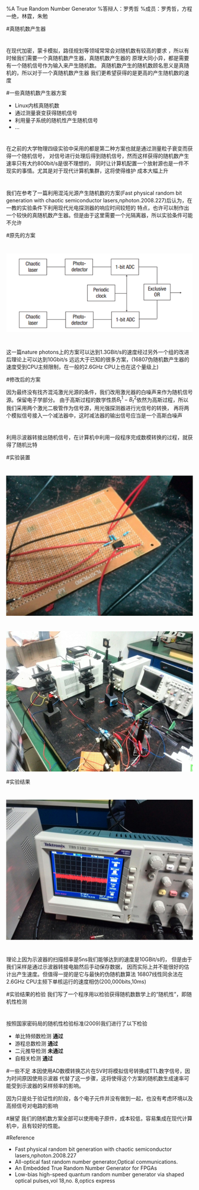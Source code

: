 %A True Random Number Generator
%答辩人：罗秀哲
%成员：罗秀哲，方程一绝，林霆，朱勉

#真随机数产生器

#
在现代加密，蒙卡模拟，路径规划等领域常常会对随机数有较高的要求
，所以有时候我们需要一个真随机数产生器，真随机数产生器的
原理大同小异，都是需要有一个随机信号作为输入来产生随机数。
真随机数产生的随机数顾名思义是真随机的，所以对于一个真随机数产生器
我们更希望获得的是更高的产生随机数的速度

#一些真随机数产生器方案
- Linux内核真随机数
- 通过测量衰变获得随机信号
- 利用量子系统的随机性产生随机信号
- ...

#
在之前的大学物理四级实验中采用的都是第二种方案也就是通过测量粒子衰变而获得一个随机信号，
对信号进行处理后得到随机信号，然而这样获得的随机数产生速率只有大约800bit/s是很不理想的，
同时让计算机配置一个放射源也是一件不现实的事情。尤其是对于现代计算机集群，这将使得维护
成本大幅上升


#
我们在参考了一篇利用混沌光源产生随机数的方案(Fast physical random bit generation with
chaotic semiconductor lasers,nphoton.2008.227)后认为，在一教的实验条件下利用现代光电探测器的响应时间较短的
特点，也许可以制作出一个较快的真随机数产生器。但是由于这里需要一个光隔离器，所以实验条件可能不允许

#原先的方案

#
![](../img/chaotic.png)

#
这一篇nature photons上的方案可以达到1.3GBit/s的速度经过另外一个组的改进后理论上可以达到10Gbit/s
远远大于已知的很多方案，(16807伪随机数产生器的速度受到CPU主频限制，在一般的2.6GHz CPU上也在这个量级上)

#修改后的方案

因为最终没有找齐混沌激光光源的条件，我们改用激光器的白噪声来作为随机信号源。保留电子学部分。
由于高斯过程的数学性质$B_t^1-B_t^2$依然为高斯过程，所以
我们采用两个激光二极管作为信号源，用光强探测器进行光信号的转换，
再将两个模拟信号接入一个减法器中，这时减法器的输出信号应当是一个高斯白噪声

#
利用示波器转接出随机信号，在计算机中利用一段程序完成数模转换的过程，就获得了随机比特

#实验装置

#
![](../img/IMG_20151216_172024.jpg)

#
![](../img/IMG_20151216_173513.jpg)

#实验结果

#
![](../img/IMG_20151217_212156.jpg)

#
理论上因为示波器的扫描频率是5ns我们能够达到的速度是10GBit/s的，
但是由于我们采样是通过示波器转接电脑然后手动保存数据，
因而实际上并不能很好的估计出产生速度。但值得一提的是它与最快的伪随机数算法
16807线性同余法在2.6GHz CPU主频下单核运行的速度相仿(200,000bits,10ms)

#实验结果的检验
我们写了一个程序用以检验获得随机数数学上的“随机性”，即随机性检测

#
按照国家密码局的随机性检验标准(2009)我们进行了以下检验

- 单比特频数检测 **通过**
- 游程总数检测    **通过**
- 二元推导检测    **未通过**
- 自相关检测        **通过**

#一些不足
本因使用AD数模转换芯片在5V时将模拟信号转换成TTL数字信号，因为时间原因使用示波器
代替了这一步骤，这将使得这个方案的随机数生成速率可能受到示波器的采样频率的影响。

因为只是处于验证性的阶段，各个电子元件并没有做到一起，也没有考虑环境以及高频信号对电路的影响

#展望
我们的随机数方案全部可以使用电子原件，成本较低，容易集成在现代计算机中，且有较好的性能。

#Reference
- Fast physical random bit generation with
chaotic semiconductor lasers,nphoton.2008.227
- All-optical fast random number generator,Optical communications.
- An Embedded True Random Number Generator for FPGAs
- Low-bias high-speed quantum random number
generator via shaped optical pulses,vol 18,no. 8,optics express